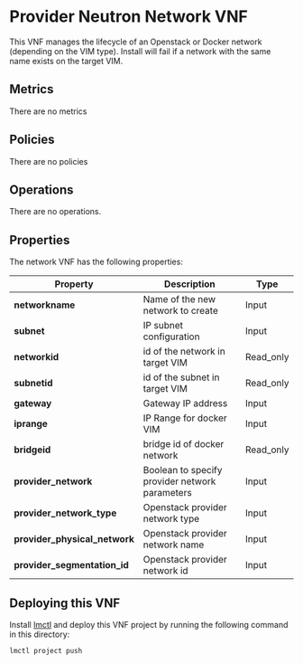 # Provider Neutron Network VNF

This VNF manages the lifecycle of an Openstack or Docker network (depending on the VIM type). Install will fail if a network with the same name exists on the target VIM. 

## Metrics

There are no metrics

## Policies

There are no policies 

## Operations

There are no operations. 

## Properties

The network VNF has the following properties:

| Property                      |  Description                        | Type      |
|-------------------------------|-------------------------------------|-----------|
| **networkname**               | Name of the new network to create   | Input     |
| **subnet**                    | IP subnet configuration             | Input     |
| **networkid**                 | id of the network in target VIM     | Read_only |
| **subnetid**                  | id of the subnet in target VIM      | Read_only |
| **gateway**                   | Gateway IP address                  | Input     |
| **iprange**                   | IP Range for docker VIM             | Input     |
| **bridgeid**                  | bridge id of docker network         | Read_only |
| **provider_network**          | Boolean to specify provider network parameters | Input |
| **provider_network_type**     | Openstack provider network type     | Input     |
| **provider_physical_network** | Openstack provider network name     | Input     |
| **provider_segmentation_id**  | Openstack provider network id       | Input     |

## Deploying this VNF

Install [lmctl](/docs/install-lmctl.md) and deploy this VNF project by running the following command in this directory:

```
lmctl project push
```
